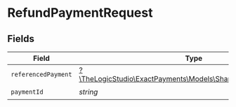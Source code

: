 # RefundPaymentRequest


## Fields

| Field                                                                                                      | Type                                                                                                       | Required                                                                                                   | Description                                                                                                |
| ---------------------------------------------------------------------------------------------------------- | ---------------------------------------------------------------------------------------------------------- | ---------------------------------------------------------------------------------------------------------- | ---------------------------------------------------------------------------------------------------------- |
| `referencedPayment`                                                                                        | [?\TheLogicStudio\ExactPayments\Models\Shared\ReferencedPayment](../../models/shared/ReferencedPayment.md) | :heavy_minus_sign:                                                                                         | N/A                                                                                                        |
| `paymentId`                                                                                                | *string*                                                                                                   | :heavy_check_mark:                                                                                         | N/A                                                                                                        |